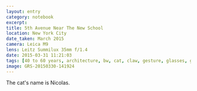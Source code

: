 ```yaml
--- 
layout: entry
category: notebook
excerpt:
title: 5th Avenue Near The New School
location: New York City
date_taken: March 2015
camera: Leica M9
lens: Leitz Summilux 35mm f/1.4
date: 2015-03-31 11:21:03
tags: [40 to 60 years, architecture, bw, cat, claw, gesture, glasses, graffitti, hands, head, homeless, leash, man, performance, scarf, scratch, street]
image: GRS-20150330-141924
---
```

The cat's name is Nicolas.